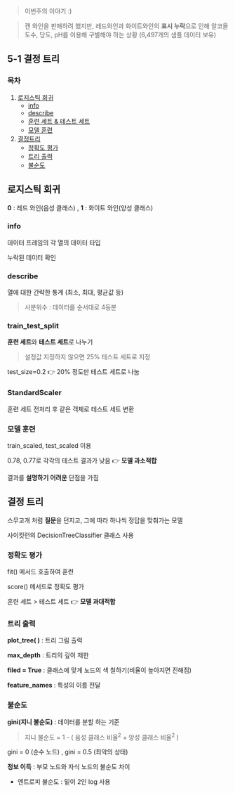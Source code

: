 > 이번주의 이야기 :)

>캔 와인을 판매하려 했지만, 레드와인과 화이트와인의  **표시 누락**으로 인해 알코올 도수, 당도, pH를 이용해 구별해야 하는 상황 (6,497개의 샘플 데이터 보유)
## 5-1 결정 트리  
### 목차
1. [로지스틱 회귀](#로지스틱-회귀)   
    - [info](#info)   
    - [describe](#describe)
    - [훈련 세트 & 테스트 세트](#train_test_split)
    - [모델 훈련](#모델-훈련)
2. [결정트리](#결정-트리)
    - [정확도 평가](#정확도-평가)      
    - [트리 출력](#트리-출력)        
    - [불순도](#불순도)
    
## 로지스틱 회귀
**0** : 레드 와인(음성 클래스) , **1** : 화이트 와인(양성 클래스) 

### info
데이터 프레임의 각 열의 데이터 타입

누락된 데이터 확인
###  describe
열에 대한 간략한 통계 (최소, 최대, 평균값 등)
>사분위수 : 데이터를 순서대로 4등분

### train_test_split
**훈련 세트**와 **테스트 세트**로 나누기
>설정값 지정하지 않으면 25% 테스트 세트로 지정

test_size=0.2 👉 20% 정도만 테스트 세트로 나눔

### StandardScaler
훈련 세트 전처리 후 같은 객체로 테스트 세트 변환

### 모델 훈련
train_scaled, test_scaled 이용

0.78, 0.77로 각각의 테스트 결과가 낮음 👉 **모델 과소적합**

결과를 **설명하기 어려운** 단점을 가짐

## 결정 트리
스무고개 처럼 **질문**을 던지고, 그에 따라 하나씩 정답을 맞춰가는 모델

사이킷런의 DecisionTreeClassifier 클래스 사용
### 정확도 평가
fit() 메서드 호출하여 훈련

score() 메서드로 정확도 평가

훈련 세트 > 테스트 세트 👉 **모델 과대적합**

### 트리 출력
**plot_tree( )** : 트리 그림 출력

**max_depth** : 트리의 깊이 제한

**filed = True** : 클래스에 맞게 노드의 색 칠하기(비율이 높아지면 진해짐)

**feature_names** : 특성의 이름 전달

### 불순도
**gini(지니 불순도)** : 데이터를 분할 하는 기준
>지니 불순도 = 1 - ( 음성 클래스 비율<sup>2</sup> + 양성 클래스 비율<sup>2</sup> )

gini = 0 (순수 노드) , gini = 0.5 (최악의 상태)

**정보 이득** : 부모 노드와 자식 노드의 불순도 차이
- 엔트로피 불순도 : 밑이 2인 log 사용
